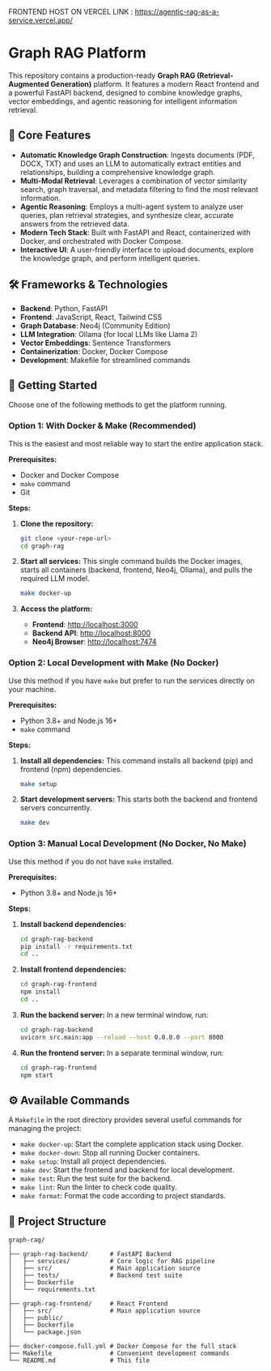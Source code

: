 FRONTEND HOST ON VERCEL LINK : https://agentic-rag-as-a-service.vercel.app/

# Graph RAG Platform

This repository contains a production-ready **Graph RAG (Retrieval-Augmented Generation)** platform. It features a modern React frontend and a powerful FastAPI backend, designed to combine knowledge graphs, vector embeddings, and agentic reasoning for intelligent information retrieval.

## 🌟 Core Features

- **Automatic Knowledge Graph Construction**: Ingests documents (PDF, DOCX, TXT) and uses an LLM to automatically extract entities and relationships, building a comprehensive knowledge graph.
- **Multi-Modal Retrieval**: Leverages a combination of vector similarity search, graph traversal, and metadata filtering to find the most relevant information.
- **Agentic Reasoning**: Employs a multi-agent system to analyze user queries, plan retrieval strategies, and synthesize clear, accurate answers from the retrieved data.
- **Modern Tech Stack**: Built with FastAPI and React, containerized with Docker, and orchestrated with Docker Compose.
- **Interactive UI**: A user-friendly interface to upload documents, explore the knowledge graph, and perform intelligent queries.

## 🛠️ Frameworks & Technologies

- **Backend**: Python, FastAPI
- **Frontend**: JavaScript, React, Tailwind CSS
- **Graph Database**: Neo4j (Community Edition)
- **LLM Integration**: Ollama (for local LLMs like Llama 2)
- **Vector Embeddings**: Sentence Transformers
- **Containerization**: Docker, Docker Compose
- **Development**: Makefile for streamlined commands

## 🚀 Getting Started

Choose one of the following methods to get the platform running.

### Option 1: With Docker & Make (Recommended)

This is the easiest and most reliable way to start the entire application stack.

**Prerequisites:**
- Docker and Docker Compose
- `make` command
- Git

**Steps:**

1.  **Clone the repository:**
    ```bash
    git clone <your-repo-url>
    cd graph-rag
    ```

2.  **Start all services:**
    This single command builds the Docker images, starts all containers (backend, frontend, Neo4j, Ollama), and pulls the required LLM model.
    ```bash
    make docker-up
    ```

3.  **Access the platform:**
    - **Frontend**: [http://localhost:3000](http://localhost:3000)
    - **Backend API**: [http://localhost:8000](http://localhost:8000)
    - **Neo4j Browser**: [http://localhost:7474](http://localhost:7474)

### Option 2: Local Development with Make (No Docker)

Use this method if you have `make` but prefer to run the services directly on your machine.

**Prerequisites:**
- Python 3.8+ and Node.js 16+
- `make` command

**Steps:**

1.  **Install all dependencies:**
    This command installs all backend (pip) and frontend (npm) dependencies.
    ```bash
    make setup
    ```

2.  **Start development servers:**
    This starts both the backend and frontend servers concurrently.
    ```bash
    make dev
    ```

### Option 3: Manual Local Development (No Docker, No Make)

Use this method if you do not have `make` installed.

**Prerequisites:**
- Python 3.8+ and Node.js 16+

**Steps:**

1.  **Install backend dependencies:**
    ```bash
    cd graph-rag-backend
    pip install -r requirements.txt
    cd ..
    ```

2.  **Install frontend dependencies:**
    ```bash
    cd graph-rag-frontend
    npm install
    cd ..
    ```

3.  **Run the backend server:**
    In a new terminal window, run:
    ```bash
    cd graph-rag-backend
    uvicorn src.main:app --reload --host 0.0.0.0 --port 8000
    ```

4.  **Run the frontend server:**
    In a separate terminal window, run:
    ```bash
    cd graph-rag-frontend
    npm start
    ```

## ⚙️ Available Commands

A `Makefile` in the root directory provides several useful commands for managing the project:

- `make docker-up`: Start the complete application stack using Docker.
- `make docker-down`: Stop all running Docker containers.
- `make setup`: Install all project dependencies.
- `make dev`: Start the frontend and backend for local development.
- `make test`: Run the test suite for the backend.
- `make lint`: Run the linter to check code quality.
- `make format`: Format the code according to project standards.

## 📁 Project Structure

```
graph-rag/
│
├── graph-rag-backend/      # FastAPI Backend
│   ├── services/           # Core logic for RAG pipeline
│   ├── src/                # Main application source
│   ├── tests/              # Backend test suite
│   ├── Dockerfile
│   └── requirements.txt
│
├── graph-rag-frontend/     # React Frontend
│   ├── src/                # Main application source
│   ├── public/
│   ├── Dockerfile
│   └── package.json
│
├── docker-compose.full.yml # Docker Compose for the full stack
├── Makefile                # Convenient development commands
└── README.md               # This file
```
